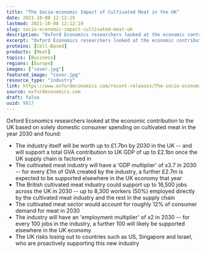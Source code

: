 ```yaml
---
title: "The Socio-economic Impact of Cultivated Meat in the UK"
date: 2021-10-08 12:12:19
lastmod: 2021-10-08 12:12:19
slug: socio-economic-impact-cultivated-meat-uk
description: "Oxford Economics researchers looked at the economic contribution to the UK based on solely domestic consumer spending on cultivated meat in the year 2030 and found:"
excerpt: "Oxford Economics researchers looked at the economic contribution to the UK based on solely domestic consumer spending on cultivated meat in the year 2030 and found:"
proteins: [Cell-Based]
products: [Meat]
topics: [Business]
regions: [Europe]
images: ["cover.jpg"]
featured_image: "cover.jpg"
resource_type: "industry"
link: https://www.oxfordeconomics.com/recent-releases/The-socio-economic-impact-of-cultivated-meat-in-the-UK
source: oxfordeconomics.com
draft: false
uuid: 9817
---
```

Oxford Economics researchers looked at the economic contribution to the
UK based on solely domestic consumer spending on cultivated meat in the
year 2030 and found:

-   The industry itself will be worth up to £1.7bn by 2030 in the UK --
    and will support a total GVA contribution to UK GDP of up to £2.1bn
    once the UK supply chain is factored in
-   The cultivated meat industry will have a 'GDP multiplier' of x3.7 in
    2030 -- for every £1m of GVA created by the industry, a further
    £2.7m is expected to be supported elsewhere in the UK economy that
    year
-   The British cultivated meat industry could support up to 16,500 jobs
    across the UK in 2030 -- up to 8,300 workers (50%) employed directly
    by the cultivated meat industry and the rest in the supply chain
-   The cultivated meat sector would account for roughly 12% of consumer
    demand for meat in 2030
-   The industry will have an 'employment multiplier' of x2 in 2030 --
    for every 100 jobs in the industry, a further 100 will likely be
    supported elsewhere in the UK economy
-   The UK risks losing out to countries such as US, Singapore and
    Israel, who are proactively supporting this new industry
